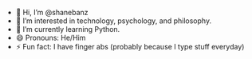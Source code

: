 - 👋 Hi, I’m @shanebanz
- 👀 I’m interested in technology, psychology, and philosophy.
- 🌱 I’m currently learning Python.
- 😄 Pronouns: He/Him
- ⚡ Fun fact: I have finger abs (probably because I type stuff everyday)
